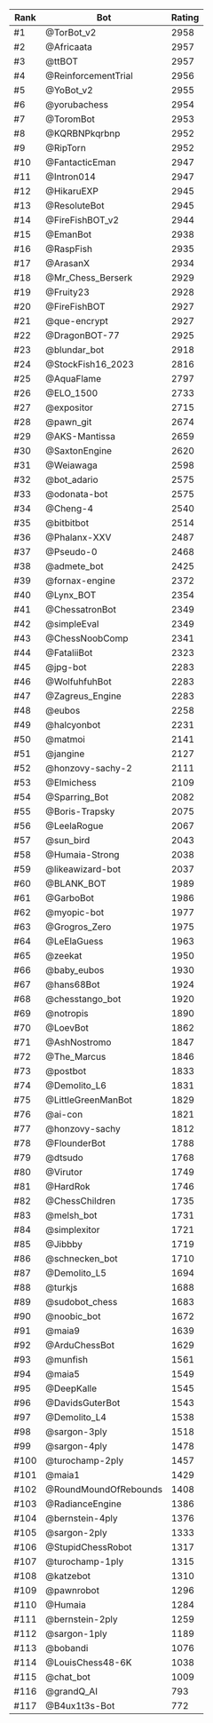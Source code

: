 Rank|Bot|Rating
---|---|---
#1|@TorBot_v2|2958
#2|@Africaata|2957
#3|@ttBOT|2957
#4|@ReinforcementTrial|2956
#5|@YoBot_v2|2955
#6|@yorubachess|2954
#7|@ToromBot|2953
#8|@KQRBNPkqrbnp|2952
#9|@RipTorn|2952
#10|@FantacticEman|2947
#11|@Intron014|2947
#12|@HikaruEXP|2945
#13|@ResoluteBot|2945
#14|@FireFishBOT_v2|2944
#15|@EmanBot|2938
#16|@RaspFish|2935
#17|@ArasanX|2934
#18|@Mr_Chess_Berserk|2929
#19|@Fruity23|2928
#20|@FireFishBOT|2927
#21|@que-encrypt|2927
#22|@DragonBOT-77|2925
#23|@blundar_bot|2918
#24|@StockFish16_2023|2816
#25|@AquaFlame|2797
#26|@ELO_1500|2733
#27|@expositor|2715
#28|@pawn_git|2674
#29|@AKS-Mantissa|2659
#30|@SaxtonEngine|2620
#31|@Weiawaga|2598
#32|@bot_adario|2575
#33|@odonata-bot|2575
#34|@Cheng-4|2540
#35|@bitbitbot|2514
#36|@Phalanx-XXV|2487
#37|@Pseudo-0|2468
#38|@admete_bot|2425
#39|@fornax-engine|2372
#40|@Lynx_BOT|2354
#41|@ChessatronBot|2349
#42|@simpleEval|2349
#43|@ChessNoobComp|2341
#44|@FataliiBot|2323
#45|@jpg-bot|2283
#46|@WolfuhfuhBot|2283
#47|@Zagreus_Engine|2283
#48|@eubos|2258
#49|@halcyonbot|2231
#50|@matmoi|2141
#51|@jangine|2127
#52|@honzovy-sachy-2|2111
#53|@Elmichess|2109
#54|@Sparring_Bot|2082
#55|@Boris-Trapsky|2075
#56|@LeelaRogue|2067
#57|@sun_bird|2043
#58|@Humaia-Strong|2038
#59|@likeawizard-bot|2037
#60|@BLANK_BOT|1989
#61|@GarboBot|1986
#62|@myopic-bot|1977
#63|@Grogros_Zero|1975
#64|@LeElaGuess|1963
#65|@zeekat|1950
#66|@baby_eubos|1930
#67|@hans68Bot|1924
#68|@chesstango_bot|1920
#69|@notropis|1890
#70|@LoevBot|1862
#71|@AshNostromo|1847
#72|@The_Marcus|1846
#73|@postbot|1833
#74|@Demolito_L6|1831
#75|@LittleGreenManBot|1829
#76|@ai-con|1821
#77|@honzovy-sachy|1812
#78|@FlounderBot|1788
#79|@dtsudo|1768
#80|@Virutor|1749
#81|@HardRok|1746
#82|@ChessChildren|1735
#83|@melsh_bot|1731
#84|@simplexitor|1721
#85|@Jibbby|1719
#86|@schnecken_bot|1710
#87|@Demolito_L5|1694
#88|@turkjs|1688
#89|@sudobot_chess|1683
#90|@noobic_bot|1672
#91|@maia9|1639
#92|@ArduChessBot|1629
#93|@munfish|1561
#94|@maia5|1549
#95|@DeepKalle|1545
#96|@DavidsGuterBot|1543
#97|@Demolito_L4|1538
#98|@sargon-3ply|1518
#99|@sargon-4ply|1478
#100|@turochamp-2ply|1457
#101|@maia1|1429
#102|@RoundMoundOfRebounds|1408
#103|@RadianceEngine|1386
#104|@bernstein-4ply|1376
#105|@sargon-2ply|1333
#106|@StupidChessRobot|1317
#107|@turochamp-1ply|1315
#108|@katzebot|1310
#109|@pawnrobot|1296
#110|@Humaia|1284
#111|@bernstein-2ply|1259
#112|@sargon-1ply|1189
#113|@bobandi|1076
#114|@LouisChess48-6K|1038
#115|@chat_bot|1009
#116|@grandQ_AI|793
#117|@B4ux1t3s-Bot|772
